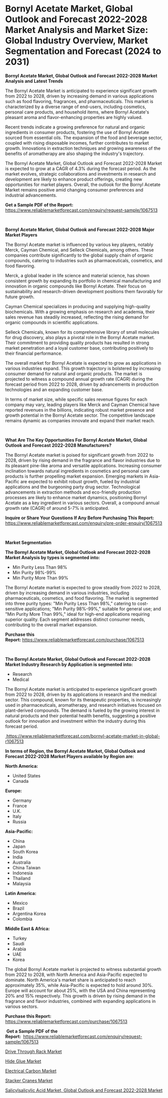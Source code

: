 <p><h1>Bornyl Acetate Market, Global Outlook and Forecast 2022-2028 Market Analysis and Market Size: Global Industry Overview, Market Segmentation and Forecast (2024 to 2031)</h1></p><p><strong>Bornyl Acetate Market, Global Outlook and Forecast 2022-2028 Market Analysis and Latest Trends</strong></p>
<p><p>The Bornyl Acetate Market is anticipated to experience significant growth from 2022 to 2028, driven by increasing demand in various applications such as food flavoring, fragrances, and pharmaceuticals. This market is characterized by a diverse range of end-users, including cosmetics, personal care products, and household items, where Bornyl Acetate's pleasant aroma and flavor-enhancing properties are highly valued. </p><p>Recent trends indicate a growing preference for natural and organic ingredients in consumer products, fostering the use of Bornyl Acetate sourced from essential oils. The expansion of the food and beverage sector, coupled with rising disposable incomes, further contributes to market growth. Innovations in extraction techniques and growing awareness of the benefits of aromatherapy are also shaping the industry's trajectory.</p><p>The Bornyl Acetate Market, Global Outlook and Forecast 2022-2028 Market is expected to grow at a CAGR of 4.3% during the forecast period. As the market evolves, strategic collaborations and investments in research and development are likely to enhance product offerings, creating new opportunities for market players. Overall, the outlook for the Bornyl Acetate Market remains positive amid changing consumer preferences and industrial advancements.</p></p>
<p><strong>Get a Sample PDF of the Report:&nbsp;</strong> <a href="https://www.reliablemarketforecast.com/enquiry/request-sample/1067513">https://www.reliablemarketforecast.com/enquiry/request-sample/1067513</a></p>
<p>&nbsp;</p>
<p><strong>Bornyl Acetate Market, Global Outlook and Forecast 2022-2028 Major Market Players</strong></p>
<p><p>The Bornyl Acetate market is influenced by various key players, notably Merck, Cayman Chemical, and Selleck Chemicals, among others. These companies contribute significantly to the global supply chain of organic compounds, catering to industries such as pharmaceuticals, cosmetics, and food flavoring.</p><p>Merck, a global leader in life science and material science, has shown consistent growth by expanding its portfolio in chemical manufacturing and innovation in organic compounds like Bornyl Acetate. Their focus on sustainability and research-driven development positions them favorably for future growth.</p><p>Cayman Chemical specializes in producing and supplying high-quality biochemicals. With a growing emphasis on research and academia, their sales revenue has steadily increased, reflecting the rising demand for organic compounds in scientific applications.</p><p>Selleck Chemicals, known for its comprehensive library of small molecules for drug discovery, also plays a pivotal role in the Bornyl Acetate market. Their commitment to providing quality products has resulted in strong market penetration and a loyal customer base, contributing positively to their financial performance.</p><p>The overall market for Bornyl Acetate is expected to grow as applications in various industries expand. This growth trajectory is bolstered by increasing consumer demand for natural and organic products. The market is projected to witness a compound annual growth rate (CAGR) during the forecast period from 2022 to 2028, driven by advancements in production technologies and an expanding customer base.</p><p>In terms of market size, while specific sales revenue figures for each company may vary, leading players like Merck and Cayman Chemical have reported revenues in the billions, indicating robust market presence and growth potential in the Bornyl Acetate sector. The competitive landscape remains dynamic as companies innovate and expand their market reach.</p></p>
<p>&nbsp;</p>
<p><strong>What Are The Key Opportunities For Bornyl Acetate Market, Global Outlook and Forecast 2022-2028 Manufacturers?</strong></p>
<p><p>The Bornyl Acetate market is poised for significant growth from 2022 to 2028, driven by rising demand in the fragrance and flavor industries due to its pleasant pine-like aroma and versatile applications. Increasing consumer inclination towards natural ingredients in cosmetics and personal care products is further propelling market expansion. Emerging markets in Asia-Pacific are expected to exhibit robust growth, fueled by industrial applications and the burgeoning party drug sector. Technological advancements in extraction methods and eco-friendly production processes are likely to enhance market dynamics, positioning Bornyl Acetate as a key ingredient in various sectors. Overall, a compound annual growth rate (CAGR) of around 5-7% is anticipated.</p></p>
<p><strong>Inquire or Share Your Questions If Any Before Purchasing This Report:</strong> <a href="https://www.reliablemarketforecast.com/enquiry/pre-order-enquiry/1067513">https://www.reliablemarketforecast.com/enquiry/pre-order-enquiry/1067513</a></p>
<p>&nbsp;</p>
<p><strong>Market Segmentation</strong></p>
<p><strong>The Bornyl Acetate Market, Global Outlook and Forecast 2022-2028 Market Analysis by types is segmented into:</strong></p>
<p><ul><li>Min Purity Less Than 98%</li><li>Min Purity 98%-99%</li><li>Min Purity More Than 99%</li></ul></p>
<p><p>The Bornyl Acetate market is expected to grow steadily from 2022 to 2028, driven by increasing demand in various industries, including pharmaceuticals, cosmetics, and food flavoring. The market is segmented into three purity types: "Min Purity Less Than 98%," catering to cost-sensitive applications; "Min Purity 98%-99%," suitable for general use; and "Min Purity More Than 99%," ideal for high-end applications requiring superior quality. Each segment addresses distinct consumer needs, contributing to the overall market expansion.</p></p>
<p><strong>Purchase this Report:&nbsp;</strong><a href="https://www.reliablemarketforecast.com/purchase/1067513">https://www.reliablemarketforecast.com/purchase/1067513</a></p>
<p>&nbsp;</p>
<p><strong>The Bornyl Acetate Market, Global Outlook and Forecast 2022-2028 Market Industry Research by Application is segmented into:</strong></p>
<p><ul><li>Research</li><li>Medical</li></ul></p>
<p><p>The Bornyl Acetate market is anticipated to experience significant growth from 2022 to 2028, driven by its applications in research and the medical sector. This compound, known for its therapeutic properties, is increasingly used in pharmaceuticals, aromatherapy, and research initiatives focused on plant-derived compounds. The demand is fueled by the growing interest in natural products and their potential health benefits, suggesting a positive outlook for innovation and investment within the industry during this forecast period.</p></p>
<p><a href="https://www.reliablemarketforecast.com/bornyl-acetate-market-in-global-r1067513">&nbsp;https://www.reliablemarketforecast.com/bornyl-acetate-market-in-global-r1067513</a></p>
<p><strong>In terms of Region, the Bornyl Acetate Market, Global Outlook and Forecast 2022-2028 Market Players available by Region are:</strong></p>
<p>
    <p> <strong> North America: </strong>
        <ul>
            <li>United States</li>
            <li>Canada</li>
        </ul>
        </p> 
    <p> <strong> Europe: </strong>
        <ul>
            <li>Germany</li>
            <li>France</li>
            <li>U.K.</li>
            <li>Italy</li>
            <li>Russia</li>
        </ul>
        </p> 
    <p> <strong> Asia-Pacific: </strong>
        <ul>
            <li>China</li>
            <li>Japan</li>
            <li>South Korea</li>
            <li>India</li>
            <li>Australia</li>
            <li>China Taiwan</li>
            <li>Indonesia</li>
            <li>Thailand</li>
            <li>Malaysia</li>
        </ul>
        </p> 
    <p> <strong> Latin America: </strong>
        <ul>
            <li>Mexico</li>
            <li>Brazil</li>
            <li>Argentina Korea</li>
            <li>Colombia</li>
        </ul>
        </p> 
    <p> <strong> Middle East & Africa: </strong>
        <ul>
            <li>Turkey</li>
            <li>Saudi</li>
            <li>Arabia</li>
            <li>UAE</li>
            <li>Korea</li>
        </ul>
    </p>
    </p>
<p><p>The global Bornyl Acetate market is projected to witness substantial growth from 2022 to 2028, with North America and Asia-Pacific expected to dominate. North America's market share is anticipated to reach approximately 35%, while Asia-Pacific is expected to hold around 30%. Europe will account for about 25%, with the USA and China representing 20% and 15% respectively. This growth is driven by rising demand in the fragrance and flavor industries, combined with expanding applications in various sectors.</p></p>
<p><strong>Purchase this Report: </strong><a href="https://www.reliablemarketforecast.com/purchase/1067513">https://www.reliablemarketforecast.com/purchase/1067513</a></p>
<p>&nbsp;<strong>Get a Sample PDF of the Report:&nbsp;&nbsp;</strong><a href="https://www.reliablemarketforecast.com/enquiry/request-sample/1067513">https://www.reliablemarketforecast.com/enquiry/request-sample/1067513</a></p>
<p><strong></strong></p>
<p><p><a href="https://www.linkedin.com/pulse/comprehensive-look-product-type-rail-system-drive-thru-rackstructural-inuuf?trackingId=VGWWPe9LTReDbStZS0VLCg%3D%3D">Drive Through Rack Market</a></p><p><a href="https://issuu.com/reportprime-2/docs/hide-glue-market-size-2030.pptx_7cbcf19b979046">Hide Glue Market</a></p><p><a href="https://medium.com/@jamieurcotte9056df/market-leaders-and-laggards-global-electrical-carbon-market-trends-and-forecast-2024-2031-2abdf8814219">Electrical Carbon Market</a></p><p><a href="https://www.linkedin.com/pulse/stacker-cranes-market-forecast-global-trends-analysis-from-2024-oppqf?trackingId=wKIWMuyfTz%2BaZcr1O%2BkwsQ%3D%3D">Stacker Cranes Market</a></p><p><a href="https://github.com/GroverBarry/Market-Research-Report-List-7/blob/main/salicylsalicylic-acid-market-global-outlook-and-forecast-2022-2028-market.md">Salicylsalicylic Acid Market, Global Outlook and Forecast 2022-2028 Market</a></p></p>